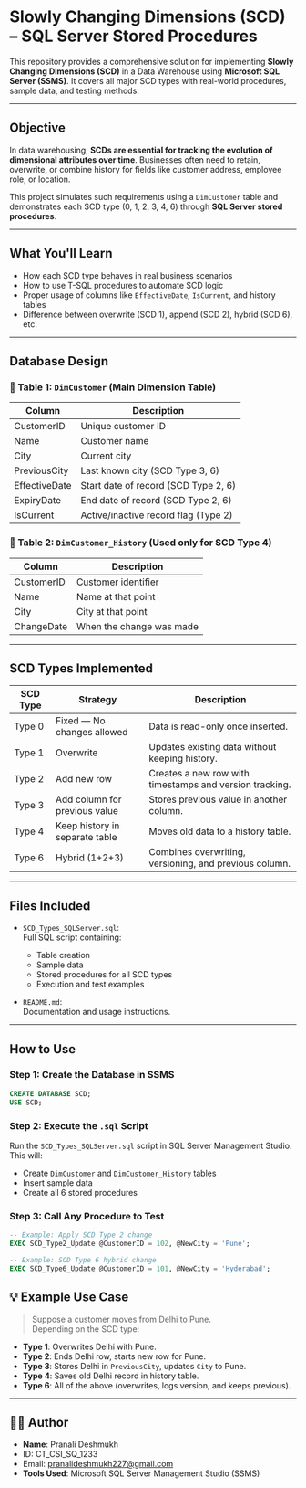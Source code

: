 #  Slowly Changing Dimensions (SCD) – SQL Server Stored Procedures

This repository provides a comprehensive solution for implementing **Slowly Changing Dimensions (SCD)** in a Data Warehouse using **Microsoft SQL Server (SSMS)**. It covers all major SCD types with real-world procedures, sample data, and testing methods.

---

##  Objective

In data warehousing, **SCDs are essential for tracking the evolution of dimensional attributes over time**. Businesses often need to retain, overwrite, or combine history for fields like customer address, employee role, or location.

This project simulates such requirements using a `DimCustomer` table and demonstrates each SCD type (0, 1, 2, 3, 4, 6) through **SQL Server stored procedures**.

---

##  What You'll Learn

- How each SCD type behaves in real business scenarios
- How to use T-SQL procedures to automate SCD logic
- Proper usage of columns like `EffectiveDate`, `IsCurrent`, and history tables
- Difference between overwrite (SCD 1), append (SCD 2), hybrid (SCD 6), etc.

---

##  Database Design

### 🔸 Table 1: `DimCustomer` (Main Dimension Table)
| Column         | Description                          |
|----------------|--------------------------------------|
| CustomerID     | Unique customer ID                   |
| Name           | Customer name                        |
| City           | Current city                         |
| PreviousCity   | Last known city (SCD Type 3, 6)      |
| EffectiveDate  | Start date of record (SCD Type 2, 6) |
| ExpiryDate     | End date of record (SCD Type 2, 6)   |
| IsCurrent      | Active/inactive record flag (Type 2) |

### 🔸 Table 2: `DimCustomer_History` (Used only for SCD Type 4)
| Column      | Description           |
|-------------|-----------------------|
| CustomerID  | Customer identifier   |
| Name        | Name at that point    |
| City        | City at that point    |
| ChangeDate  | When the change was made |

---

##  SCD Types Implemented

| SCD Type | Strategy                          | Description |
|----------|-----------------------------------|-------------|
| Type 0   | Fixed — No changes allowed        | Data is read-only once inserted. |
| Type 1   | Overwrite                         | Updates existing data without keeping history. |
| Type 2   | Add new row                       | Creates a new row with timestamps and version tracking. |
| Type 3   | Add column for previous value     | Stores previous value in another column. |
| Type 4   | Keep history in separate table    | Moves old data to a history table. |
| Type 6   | Hybrid (1+2+3)                    | Combines overwriting, versioning, and previous column. |

---

##  Files Included

- `SCD_Types_SQLServer.sql`:  
  Full SQL script containing:
  - Table creation
  - Sample data
  - Stored procedures for all SCD types
  - Execution and test examples

- `README.md`:  
  Documentation and usage instructions.

---

## How to Use

### Step 1: Create the Database in SSMS
```sql
CREATE DATABASE SCD;
USE SCD;
```

### Step 2: Execute the `.sql` Script
Run the `SCD_Types_SQLServer.sql` script in SQL Server Management Studio. This will:
- Create `DimCustomer` and `DimCustomer_History` tables
- Insert sample data
- Create all 6 stored procedures

### Step 3: Call Any Procedure to Test

```sql
-- Example: Apply SCD Type 2 change
EXEC SCD_Type2_Update @CustomerID = 102, @NewCity = 'Pune';

-- Example: SCD Type 6 hybrid change
EXEC SCD_Type6_Update @CustomerID = 101, @NewCity = 'Hyderabad';
```
## 💡 Example Use Case

> Suppose a customer moves from Delhi to Pune.  
> Depending on the SCD type:
- **Type 1**: Overwrites Delhi with Pune.
- **Type 2**: Ends Delhi row, starts new row for Pune.
- **Type 3**: Stores Delhi in `PreviousCity`, updates `City` to Pune.
- **Type 4**: Saves old Delhi record in history table.
- **Type 6**: All of the above (overwrites, logs version, and keeps previous).

---

## 👨‍💻 Author

- **Name**: Pranali Deshmukh
- ID: CT_CSI_SQ_1233
- Email: pranalideshmukh227@gmail.com
- **Tools Used**: Microsoft SQL Server Management Studio (SSMS)
